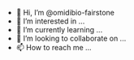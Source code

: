 - 👋 Hi, I’m @omidibio-fairstone
- 👀 I’m interested in ...
- 🌱 I’m currently learning ...
- 💞️ I’m looking to collaborate on ...
- 📫 How to reach me ...

<!---
omidibio-fairstone/omidibio-fairstone is a ✨ special ✨ repository because its `README.md` (this file) appears on your GitHub profile.
You can click the Preview link to take a look at your changes.
--->
